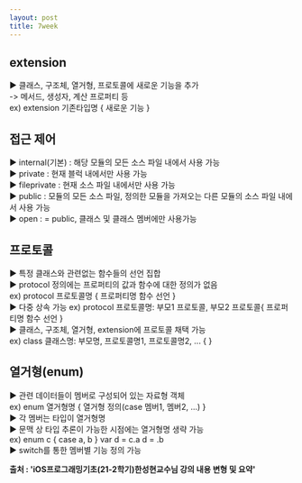 ```yaml
---
layout: post
title: 7week
---
```

## extension
▶ 클래스, 구조체, 열거형, 프로토콜에 새로운 기능을 추가  
-> 메서드, 생성자, 계산 프로퍼티 등   
ex) extension 기존타입명 { 새로운 기능 }  

## 접근 제어
▶ internal(기본) : 해당 모듈의 모든 소스 파일 내에서 사용 가능   
▶ private : 현재 블럭 내에서만 사용 가능  
▶ fileprivate : 현재 소스 파일 내에서만 사용 가능   
▶ public : 모듈의 모든 소스 파일, 정의한 모듈을 가져오는 다른 모듈의 소스 파일 내에서 사용 가능  
▶ open : = public, 클래스 및 클래스 멤버에만 사용가능  

## 프로토콜
▶ 특정 클래스와 관련없는 함수들의 선언 집합  
▶ protocol 정의에는 프로퍼티의 값과 함수에 대한 정의가 없음  
ex) protocol 프로토콜명 { 프로퍼티명  함수 선언 }  
▶ 다중 상속 가능
ex) protocol 프로토콜명: 부모1 프로토콜, 부모2 프로토콜{ 프로퍼티명  함수 선언 }  
▶ 클래스, 구조체, 열거형, extension에 프로토콜 채택 가능  
ex) class 클래스명: 부모명, 프로토콜명1, 프로토콜명2, ... { }   

## 열거형(enum)
▶ 관련 데이터들이 멤버로 구성되어 있는 자료형 객체  
ex) enum 열거형명 { 열거형 정의(case 멤버1, 멤버2, ...) }  
▶ 각 멤버는 타입이 열거형명  
▶ 문맥 상 타입 추론이 가능한 시점에는 열거형명 생략 가능  
ex) enum c { case a, b }  var d = c.a  d = .b  
▶ switch를 통한 멤버별 기능 정의 가능  

__출처 : 'iOS프로그래밍기초(21-2학기)한성현교수님 강의 내용 변형 및 요약'__   